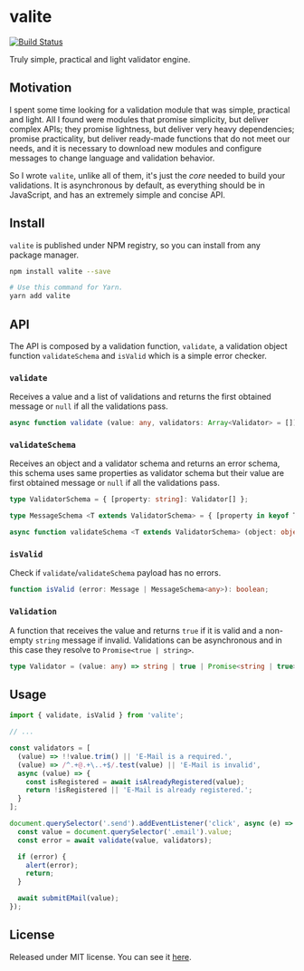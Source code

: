 # valite

[![Build Status][ci-badge]][ci]

Truly simple, practical and light validator engine.

## Motivation

I spent some time looking for a validation module that was simple, practical and light. All I found were modules that promise simplicity, but deliver complex APIs; they promise lightness, but deliver very heavy dependencies; promise practicality, but deliver ready-made functions that do not meet our needs, and it is necessary to download new modules and configure messages to change language and validation behavior.

So I wrote `valite`, unlike all of them, it's just the _core_ needed to build your validations. It is asynchronous by default, as everything should be in JavaScript, and has an extremely simple and concise API.

## Install

`valite` is published under NPM registry, so you can install from any package manager.

```sh
npm install valite --save

# Use this command for Yarn.
yarn add valite
```

## API

The API is composed by a validation function, `validate`, a validation object function `validateSchema` and `isValid` which is a simple error checker.

### `validate`

Receives a value and a list of validations and returns the first obtained message or `null` if all the validations pass.

```ts
async function validate (value: any, validators: Array<Validator> = []): Message;
```

### `validateSchema`

Receives an object and a validator schema and returns an error schema, this schema uses same properties as validator schema but their value are first obtained message or `null` if all the validations pass.

```ts
type ValidatorSchema = { [property: string]: Validator[] };

type MessageSchema <T extends ValidatorSchema> = { [property in keyof T]: Message; };

async function validateSchema <T extends ValidatorSchema> (object: object, schema: T): MessageSchema<T>;
```

### `isValid`

Check if `validate`/`validateSchema` payload has no errors.

```ts
function isValid (error: Message | MessageSchema<any>): boolean;
```

### `Validation`

A function that receives the value and returns `true` if it is valid and a non-empty `string` message if invalid. Validations can be asynchronous and in this case they resolve to `Promise<true | string>`.

```ts
type Validator = (value: any) => string | true | Promise<string | true>;
```

## Usage

```js
import { validate, isValid } from 'valite';

// ...

const validators = [
  (value) => !!value.trim() || 'E-Mail is a required.',
  (value) => /^.+@.+\..+$/.test(value) || 'E-Mail is invalid',
  async (value) => {
    const isRegistered = await isAlreadyRegistered(value);
    return !isRegistered || 'E-Mail is already registered.';
  }
];

document.querySelector('.send').addEventListener('click', async (e) => {
  const value = document.querySelector('.email').value;
  const error = await validate(value, validators);

  if (error) {
    alert(error);
    return;
  }

  await submitEMail(value);
});
```

## License

Released under MIT license. You can see it [here][license].

<!-- Links -->

[license]: ./LICENSE.md
[ci]: https://travis-ci.org/VitorLuizC/valite
[ci-badge]: https://travis-ci.org/VitorLuizC/valite.svg?branch=master
